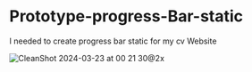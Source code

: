 # Prototype-progress-Bar-static
I needed to create progress bar static for my cv Website 

![CleanShot 2024-03-23 at 00 21 30@2x](https://github.com/SchtroumpfDev/Prototype-progress-Bar-static/assets/45524200/f85295fa-e2ad-44b5-ae9c-c26ae3bb7d02)


